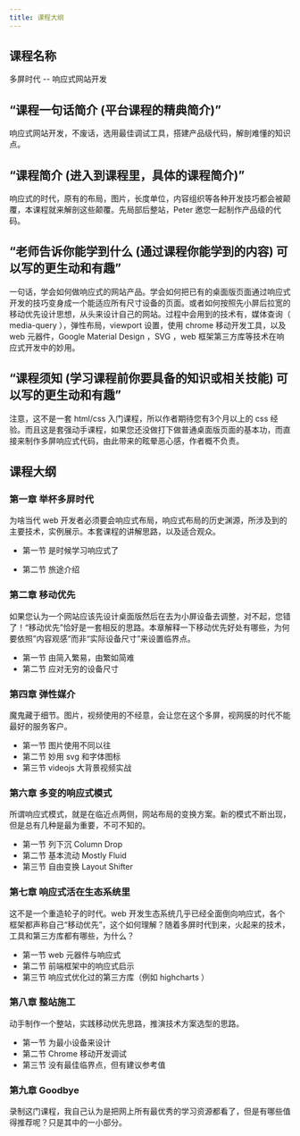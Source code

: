 ```yaml
---
title: 课程大纲
---
```



## 课程名称

多屏时代 -- 响应式网站开发

## “课程一句话简介 (平台课程的精典简介)”

响应式网站开发，不废话，选用最佳调试工具，搭建产品级代码，解剖难懂的知识点。

## “课程简介 (进入到课程里，具体的课程简介)”

响应式的时代，原有的布局，图片，长度单位，内容组织等各种开发技巧都会被颠覆，本课程就来解剖这些颠覆。先局部后整站，Peter 邀您一起制作产品级的代码。

<!-- 课程简介的第一目的是新引入，不要在这里扯一些作者认为最重要的核心知识点，因为最核心的知识也可能试用户根本就不知道的，说一些大家不知道的内容，还不如，抓住一个新引入的点，语出惊人，注意不求全，不求准，但求趣味 -->

## “老师告诉你能学到什么 (通过课程你能学到的内容) 可以写的更生动和有趣”

一句话，学会如何做响应式的网站产品。学会如何把已有的桌面版页面通过响应式开发的技巧变身成一个能适应所有尺寸设备的页面。或者如何按照先小屏后拉宽的移动优先设计思想，从头来设计自己的网站。过程中会用到的技术有，媒体查询（ media-query ），弹性布局，viewport 设置，使用 chrome 移动开发工具，以及 web 元器件，Google Material Design ，SVG ，web 框架第三方库等技术在响应式开发中的妙用。

## “课程须知 (学习课程前你要具备的知识或相关技能) 可以写的更生动和有趣”

注意，这不是一套 html/css 入门课程，所以作者期待您有3个月以上的 css 经验。而且这是套强动手课程，如果您还没做打下做普通桌面版页面的基本功，而直接来制作多屏响应式代码，由此带来的眩晕恶心感，作者概不负责。

<!-- 基本上 google treehouse 以及 css-tricks 上的优秀内容都不要放过 -->

## 课程大纲

### 第一章 举杯多屏时代

为啥当代 web 开发者必须要会响应式布局，响应式布局的历史渊源，所涉及到的主要技术，实例展示。本套课程的讲解思路，以及适合观众。

- 第一节 是时候学习响应式了

- 第二节 旅途介绍

### 第二章 移动优先

如果您认为一个网站应该先设计桌面版然后在去为小屏设备去调整，对不起，您错了！“移动优先”恰好是一套相反的思路。本章解释一下移动优先好处有哪些，为何要依照”内容观感“而非“实际设备尺寸”来设置临界点。

- 第一节 由简入繁易，由繁如简难
- 第二节 应对无穷的设备尺寸

<!--
### 第三章 自制流体网格

流体网格，相对单位。弹性布局是一个响应式网站的基本特征。

- 第一节 世界本应是相对的
- 第二节 em & rem & 百分比 都应在何时选用
- 第三节 视窗 viewport -->

### 第四章 弹性媒介

魔鬼藏于细节。图片，视频使用的不经意，会让您在这个多屏，视网膜的时代不能最好的服务客户。

- 第一节 图片使用不同以往
- 第二节 妙用 svg 和字体图标
- 第三节 videojs 大背景视频实战

<!-- 制作类似于 newrelic thinkful airbnb 首页那样的背景视频 -->

<!-- ### 第五章 Media Query 媒体查询

Merdia Query 是响应式网站的中枢机关。临界点的组织编排，移动优先方案的使用，在代码实现上都是 Media Query 扛起来。

- 第一节 媒体特征
- 第二节 浏览器兼容
- 第三节 不是设置临界点，是寻找 -->

### 第六章 多变的响应式模式

所谓响应式模式，就是在临近点两侧，网站布局的变换方案。新的模式不断出现，但是总有几种是最为重要，不可不知的。

- 第一节 列下沉 Column Drop
- 第二节 基本流动 Mostly Fluid
- 第三节 自由变换 Layout Shifter

### 第七章 响应式活在生态系统里

这不是一个重造轮子的时代。web 开发生态系统几乎已经全面倒向响应式，各个框架都声称自己“移动优先”，这个如何理解？随着多屏时代到来，火起来的技术，工具和第三方库都有哪些，为什么？

- 第一节 web 元器件与响应式
- 第二节 前端框架中的响应式启示
- 第三节 响应式优化过的第三方库（例如 highcharts ）

### 第八章 整站施工

动手制作一个整站，实践移动优先思路，推演技术方案选型的思路。

- 第一节 为最小设备来设计
- 第二节 Chrome 移动开发调试
- 第三节 没有最佳临界点，但有建议参考值

### 第九章 Goodbye

录制这门课程，我自己认为是把网上所有最优秀的学习资源都看了，但是有哪些值得推荐呢？只是其中的一小部分。

